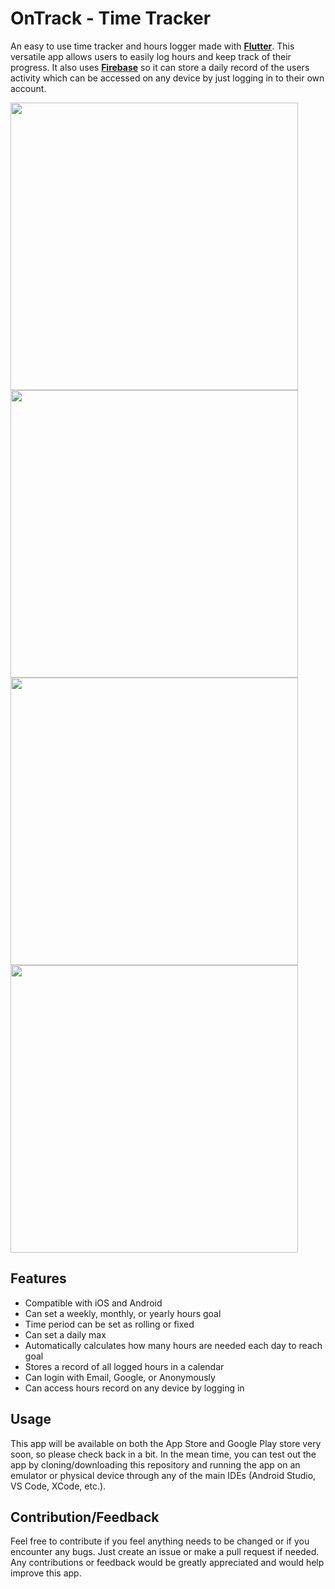 # OnTrack - Time Tracker
An easy to use time tracker and hours logger made with [**Flutter**](https://flutter.dev). This versatile app allows users to easily log hours and keep track of their progress. It also uses [**Firebase**](https://firebase.google.com) so it can store a daily record of the users activity which can be accessed on any device by just logging in to their own account.


<img src="https://github.com/KavpreetGrewal/onTrack-TimeTracker/blob/master/screenshots/Screenshot_1597528717.png" height="460"/> <img src="https://github.com/KavpreetGrewal/onTrack-TimeTracker/blob/master/screenshots/Screenshot_1597528754.png" height="460"/> <img src="https://github.com/KavpreetGrewal/onTrack-TimeTracker/blob/master/screenshots/Screenshot_1597528776.png" height="460"/> <img src="https://github.com/KavpreetGrewal/onTrack-TimeTracker/blob/master/screenshots/Screenshot_1597528359.png" height="460"/>

## Features
* Compatible with iOS and Android
* Can set a weekly, monthly, or yearly hours goal
* Time period can be set as rolling or fixed
* Can set a daily max
* Automatically calculates how many hours are needed each day to reach goal
* Stores a record of all logged hours in a calendar
* Can login with Email, Google, or Anonymously 
* Can access hours record on any device by logging in

## Usage
This app will be available on both the App Store and Google Play store very soon, so please check back in a bit. In the mean time, you can test out the app by cloning/downloading this repository and running the app on an emulator or physical device through any of the main IDEs (Android Studio, VS Code, XCode, etc.).

## Contribution/Feedback
Feel free to contribute if you feel anything needs to be changed or if you encounter any bugs. Just create an issue or make a pull request if needed. Any contributions or feedback would be greatly appreciated and would help improve this app.
